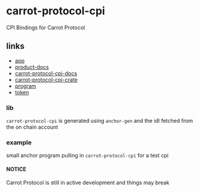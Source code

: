 # carrot-protocol-cpi

CPI Bindings for Carrot Protocol

## links

- [app](https://deficarrot.com/)
- [product-docs](https://docs.deficarrot.com/)
- [carrot-protocol-cpi-docs](https://docs.rs/carrot-protocol-cpi/latest/carrot_protocol_cpi/)
- [carrot-protocol-cpi-crate](https://crates.io/crates/carrot-protocol-cpi)
- [program](https://solscan.io/token/CarrotwivhMpDnm27EHmRLeQ683Z1PufuqEmBZvD282s)
- [token](https://solscan.io/token/CRTx1JouZhzSU6XytsE42UQraoGqiHgxabocVfARTy2s)

### lib

`carrot-protocol-cpi` is generated using `anchor-gen` and the idl fetched from the on chain account

### example

small anchor program pulling in `carrot-protocol-cpi` for a test cpi

#### NOTICE

Carrot Protocol is still in active development and things may break
